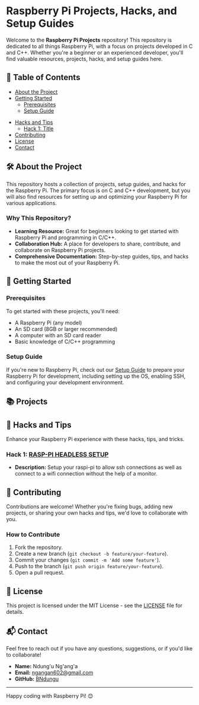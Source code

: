 # Raspberry Pi Projects, Hacks, and Setup Guides

Welcome to the **Raspberry Pi Projects** repository! This repository is dedicated to all things Raspberry Pi, with a focus on projects developed in C and C++. Whether you're a beginner or an experienced developer, you'll find valuable resources, projects, hacks, and setup guides here.

## 📖 Table of Contents
- [About the Project](#about-the-project)
- [Getting Started](#getting-started)
  - [Prerequisites](#prerequisites)
  - [Setup Guide](#setup-guide)
<!-- - [Projects](#projects)
  - [Project 1: Title](#project-1-title)
  - [Project 2: Title](#project-2-title)
  - [...](#) -->
- [Hacks and Tips](#hacks-and-tips)
  - [Hack 1: Title](#hack-1-title)
  <!-- - [Tip 1: Title](#tip-1-title) -->
- [Contributing](#contributing)
- [License](#license)
- [Contact](#contact)

## 🛠️ About the Project
This repository hosts a collection of projects, setup guides, and hacks for the Raspberry Pi. The primary focus is on C and C++ development, but you will also find resources for setting up and optimizing your Raspberry Pi for various applications.

### Why This Repository?
- **Learning Resource:** Great for beginners looking to get started with Raspberry Pi and programming in C/C++.
- **Collaboration Hub:** A place for developers to share, contribute, and collaborate on Raspberry Pi projects.
- **Comprehensive Documentation:** Step-by-step guides, tips, and hacks to make the most out of your Raspberry Pi.

## 🚀 Getting Started

### Prerequisites
To get started with these projects, you'll need:
- A Raspberry Pi (any model)
- An SD card (8GB or larger recommended)
- A computer with an SD card reader
- Basic knowledge of C/C++ programming

### Setup Guide
If you're new to Raspberry Pi, check out our [Setup Guide](setup/headless_setup.md) to prepare your Raspberry Pi for development, including setting up the OS, enabling SSH, and configuring your development environment.

## 📚 Projects
<!-- Explore a variety of projects that demonstrate the power of Raspberry Pi combined with C and C++.

### Project 1: [Title](link_to_project_1)
- **Description:** Brief description of the project.
- **Key Features:** Highlights of what the project does.
- **Instructions:** Link to detailed setup and usage instructions.

### Project 2: [Title](link_to_project_2)
- **Description:** Brief description of the project.
- **Key Features:** Highlights of what the project does.
- **Instructions:** Link to detailed setup and usage instructions.

_(Add more projects as they are developed)_ -->

## 🧩 Hacks and Tips
Enhance your Raspberry Pi experience with these hacks, tips, and tricks.

### Hack 1: [RASP-PI HEADLESS SETUP](setup/headless_setup.md)
- **Description:** Setup your raspi-pi to allow ssh connections as well as connect to a wifi connection without the help of a monitor.


<!-- ### Tip 1: [Title](link_to_tip_1)
- **Description:** Brief description of the tip.
- **Steps:** Link to detailed steps on how to apply the tip.

_(Add more hacks and tips as they are documented)_ -->

## 🤝 Contributing
Contributions are welcome! Whether you're fixing bugs, adding new projects, or sharing your own hacks and tips, we'd love to collaborate with you.

### How to Contribute
1. Fork the repository.
2. Create a new branch (`git checkout -b feature/your-feature`).
3. Commit your changes (`git commit -m 'Add some feature'`).
4. Push to the branch (`git push origin feature/your-feature`).
5. Open a pull request.


## 📄 License
This project is licensed under the MIT License - see the [LICENSE](LICENSE) file for details.

## 📬 Contact
Feel free to reach out if you have any questions, suggestions, or if you'd like to collaborate!

- **Name:** Ndung'u Ng'ang'a
- **Email:** ngangan602@gmail.com
- **GitHub:** [BNdungu](https://github.com/BNdungu)

---

Happy coding with Raspberry Pi! 😊
